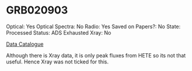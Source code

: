 # GRB020903

Optical: Yes
Optical Spectra: No
Radio: Yes
Saved on Papers?: No
State: Processed
Status: ADS Exhausted
Xray: No

[Data Catalogue](GRB020903%209816fb77213f41a498af5c7447e6dc68/Data%20Catalogue%203888f3f8f4924582be07492a3236e9d1.csv)

Although there is Xray data, it is only peak fluxes from HETE so its not that useful. Hence Xray was not ticked for this.